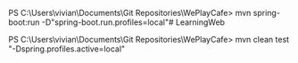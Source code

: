 PS C:\Users\vivian\Documents\Git Repositories\WePlayCafe> mvn spring-boot:run -D"spring-boot.run.profiles=local"# LearningWeb


PS C:\Users\vivian\Documents\Git Repositories\WePlayCafe> mvn clean test "-Dspring.profiles.active=local"
